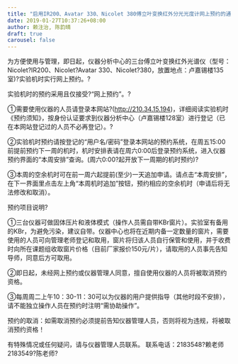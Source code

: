 ```yaml
---
title: "启用IR200、Avatar 330、Nicolet 380傅立叶变换红外分光光度计网上预约的通告"
date: 2019-01-27T10:37:26+08:00
author: 赖注治, 陈韵晴
draft: true
carousel: false
---
```


为方便使用与管理，即日起，仪器分析中心的三台傅立叶变换红外光谱仪（型号：Nicolet?IR200、Nicolet?Avatar 330、Nicolet?380，放置地点：卢嘉锡楼135室)?实验机时实行网上预约。?
<!--more-->

实验机时的预约采用且仅接受?“网上预约”。?

①需要使用仪器的人员请登录本网站?(http://210.34.15.194)，详细阅读实验机时《预约须知》，按身份认证要求到仪器分析中心（卢嘉锡楼128室）进行登记（已在本网站登记过的人员不必再登记）。?

②实验机时预约请按登记的“用户名/密码”登录本网站的预约系统，在周五15:00前提前预约下一周的机时，机时安排表请在周六0:00后登录预约系统，进入仪器预约界面的“本周安排”查询。(周六0:00?起开放下一周期的机时预约)?

③本周的空余机时可在前一周六起提前(至少)一天追加申请。请点击“本周安排”，在下一界面里点击左上角“本周机时追加”按钮，预约相应的空余机时（申请后将无法修改和取消）。

预约项目说明?

①三台仪器可做固体压片和液体模式（操作人员需自带KBr窗片）。实验室有备用的KBr，为避免污染，建议自带。仪器中心也将在近期内备一定数量的窗片，需要使用的人员可向管理老师登记和取用，窗片将归该人员自行保管和使用，并于收费时向所在课题组收取窗片价格（目前厂家报价150元/片），请取用的人员事先告知导师，同意后方可取用。

②即日起，未经网上预约或仪器管理人同意，擅自使用仪器的人员将被取消预约资格。

③每周周二上午10：30-11：30可以为仪器的用户提供指导（其他时段不安排），请不能独立操作人员在预约时注明“需协助操作”。

预约的取消：如需取消预约必须提前告知仪器管理人员，否则将视为违规，将被取消预约资格！

有特殊情况或任何疑问，请与仪器管理人员联系。
联系电话：2183548?赖老师　2183549?陈老师?

